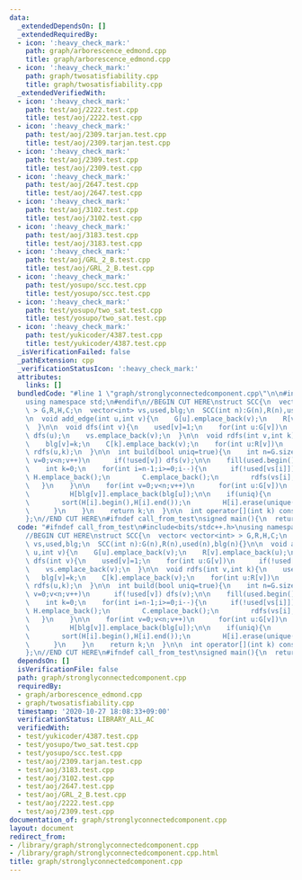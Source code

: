 ```yaml
---
data:
  _extendedDependsOn: []
  _extendedRequiredBy:
  - icon: ':heavy_check_mark:'
    path: graph/arborescence_edmond.cpp
    title: graph/arborescence_edmond.cpp
  - icon: ':heavy_check_mark:'
    path: graph/twosatisfiability.cpp
    title: graph/twosatisfiability.cpp
  _extendedVerifiedWith:
  - icon: ':heavy_check_mark:'
    path: test/aoj/2222.test.cpp
    title: test/aoj/2222.test.cpp
  - icon: ':heavy_check_mark:'
    path: test/aoj/2309.tarjan.test.cpp
    title: test/aoj/2309.tarjan.test.cpp
  - icon: ':heavy_check_mark:'
    path: test/aoj/2309.test.cpp
    title: test/aoj/2309.test.cpp
  - icon: ':heavy_check_mark:'
    path: test/aoj/2647.test.cpp
    title: test/aoj/2647.test.cpp
  - icon: ':heavy_check_mark:'
    path: test/aoj/3102.test.cpp
    title: test/aoj/3102.test.cpp
  - icon: ':heavy_check_mark:'
    path: test/aoj/3183.test.cpp
    title: test/aoj/3183.test.cpp
  - icon: ':heavy_check_mark:'
    path: test/aoj/GRL_2_B.test.cpp
    title: test/aoj/GRL_2_B.test.cpp
  - icon: ':heavy_check_mark:'
    path: test/yosupo/scc.test.cpp
    title: test/yosupo/scc.test.cpp
  - icon: ':heavy_check_mark:'
    path: test/yosupo/two_sat.test.cpp
    title: test/yosupo/two_sat.test.cpp
  - icon: ':heavy_check_mark:'
    path: test/yukicoder/4387.test.cpp
    title: test/yukicoder/4387.test.cpp
  _isVerificationFailed: false
  _pathExtension: cpp
  _verificationStatusIcon: ':heavy_check_mark:'
  attributes:
    links: []
  bundledCode: "#line 1 \"graph/stronglyconnectedcomponent.cpp\"\n\n#include<bits/stdc++.h>\n\
    using namespace std;\n#endif\n//BEGIN CUT HERE\nstruct SCC{\n  vector< vector<int>\
    \ > G,R,H,C;\n  vector<int> vs,used,blg;\n  SCC(int n):G(n),R(n),used(n),blg(n){}\n\
    \n  void add_edge(int u,int v){\n    G[u].emplace_back(v);\n    R[v].emplace_back(u);\n\
    \  }\n\n  void dfs(int v){\n    used[v]=1;\n    for(int u:G[v])\n      if(!used[u])\
    \ dfs(u);\n    vs.emplace_back(v);\n  }\n\n  void rdfs(int v,int k){\n    used[v]=1;\n\
    \    blg[v]=k;\n    C[k].emplace_back(v);\n    for(int u:R[v])\n      if(!used[u])\
    \ rdfs(u,k);\n  }\n\n  int build(bool uniq=true){\n    int n=G.size();\n    for(int\
    \ v=0;v<n;v++)\n      if(!used[v]) dfs(v);\n\n    fill(used.begin(),used.end(),0);\n\
    \    int k=0;\n    for(int i=n-1;i>=0;i--){\n      if(!used[vs[i]]){\n       \
    \ H.emplace_back();\n        C.emplace_back();\n        rdfs(vs[i],k++);\n   \
    \   }\n    }\n\n    for(int v=0;v<n;v++)\n      for(int u:G[v])\n        if(blg[v]!=blg[u])\n\
    \          H[blg[v]].emplace_back(blg[u]);\n\n    if(uniq){\n      for(int i=0;i<k;i++){\n\
    \        sort(H[i].begin(),H[i].end());\n        H[i].erase(unique(H[i].begin(),H[i].end()),H[i].end());\n\
    \      }\n    }\n    return k;\n  }\n\n  int operator[](int k) const{return blg[k];}\n\
    };\n//END CUT HERE\n#ifndef call_from_test\nsigned main(){\n  return 0;\n}\n#endif\n"
  code: "#ifndef call_from_test\n#include<bits/stdc++.h>\nusing namespace std;\n#endif\n\
    //BEGIN CUT HERE\nstruct SCC{\n  vector< vector<int> > G,R,H,C;\n  vector<int>\
    \ vs,used,blg;\n  SCC(int n):G(n),R(n),used(n),blg(n){}\n\n  void add_edge(int\
    \ u,int v){\n    G[u].emplace_back(v);\n    R[v].emplace_back(u);\n  }\n\n  void\
    \ dfs(int v){\n    used[v]=1;\n    for(int u:G[v])\n      if(!used[u]) dfs(u);\n\
    \    vs.emplace_back(v);\n  }\n\n  void rdfs(int v,int k){\n    used[v]=1;\n \
    \   blg[v]=k;\n    C[k].emplace_back(v);\n    for(int u:R[v])\n      if(!used[u])\
    \ rdfs(u,k);\n  }\n\n  int build(bool uniq=true){\n    int n=G.size();\n    for(int\
    \ v=0;v<n;v++)\n      if(!used[v]) dfs(v);\n\n    fill(used.begin(),used.end(),0);\n\
    \    int k=0;\n    for(int i=n-1;i>=0;i--){\n      if(!used[vs[i]]){\n       \
    \ H.emplace_back();\n        C.emplace_back();\n        rdfs(vs[i],k++);\n   \
    \   }\n    }\n\n    for(int v=0;v<n;v++)\n      for(int u:G[v])\n        if(blg[v]!=blg[u])\n\
    \          H[blg[v]].emplace_back(blg[u]);\n\n    if(uniq){\n      for(int i=0;i<k;i++){\n\
    \        sort(H[i].begin(),H[i].end());\n        H[i].erase(unique(H[i].begin(),H[i].end()),H[i].end());\n\
    \      }\n    }\n    return k;\n  }\n\n  int operator[](int k) const{return blg[k];}\n\
    };\n//END CUT HERE\n#ifndef call_from_test\nsigned main(){\n  return 0;\n}\n#endif\n"
  dependsOn: []
  isVerificationFile: false
  path: graph/stronglyconnectedcomponent.cpp
  requiredBy:
  - graph/arborescence_edmond.cpp
  - graph/twosatisfiability.cpp
  timestamp: '2020-10-27 18:08:33+09:00'
  verificationStatus: LIBRARY_ALL_AC
  verifiedWith:
  - test/yukicoder/4387.test.cpp
  - test/yosupo/two_sat.test.cpp
  - test/yosupo/scc.test.cpp
  - test/aoj/2309.tarjan.test.cpp
  - test/aoj/3183.test.cpp
  - test/aoj/3102.test.cpp
  - test/aoj/2647.test.cpp
  - test/aoj/GRL_2_B.test.cpp
  - test/aoj/2222.test.cpp
  - test/aoj/2309.test.cpp
documentation_of: graph/stronglyconnectedcomponent.cpp
layout: document
redirect_from:
- /library/graph/stronglyconnectedcomponent.cpp
- /library/graph/stronglyconnectedcomponent.cpp.html
title: graph/stronglyconnectedcomponent.cpp
---
```

